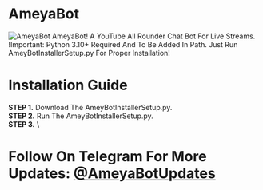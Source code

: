 # AmeyaBot
![AmeyaBot](https://github.com/AmeyaGurjar/AmeyBotAssets/raw/main/ameyBotUpdater.png)
AmeyaBot! A YouTube All Rounder Chat Bot For Live Streams.
!Important: Python 3.10+ Required And To Be Added In Path.
Just Run AmeyBotInstallerSetup.py For Proper Installation!
# Installation Guide
**STEP 1.** Download The AmeyBotInstallerSetup.py.<br>
**STEP 2.** Run The AmeyBotInstallerSetup.py.<br>
**STEP 3.** \
# Follow On Telegram For More Updates: [@AmeyaBotUpdates](https://t.me/AmeyaBotUpdates)
